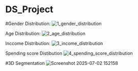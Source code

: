 # DS_Project
#Gender Distribution: ![1_gender_distribution](https://github.com/user-attachments/assets/43d14eb2-151b-471e-9bfb-7c37c40fc324)

Age Distribution:
![2_age_distribution](https://github.com/user-attachments/assets/4d3f53b3-2716-42e8-ba04-bfa593202400)

Inccome Distribution:
![3_income_distribution](https://github.com/user-attachments/assets/38fa5283-b45c-4b8b-8859-378c99f93810)

Spending score Distibution
![4_spending_score_distribution](https://github.com/user-attachments/assets/0a37ed71-78d8-435b-b8be-7710bfcf8c60)

#3D Segmentation 
![Screenshot 2025-07-02 152158](https://github.com/user-attachments/assets/3440ab9a-393c-4c57-8f4c-57331d5d417d)

